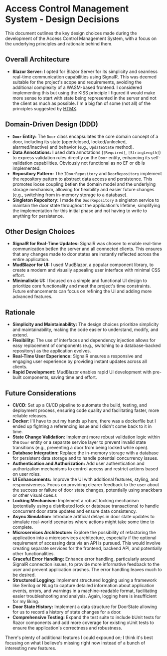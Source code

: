 # Access Control Management System - Design Decisions

This document outlines the key design choices made during the development of the Access Control Management System, with a focus on the underlying principles and rationale behind them.

## Overall Architecture

- **Blazor Server:** I opted for Blazor Server for its simplicity and seamless real-time communication capabilities using SignalR. This was deemed suitable for the project's scope and requirements, avoiding the additional complexity of a WASM-based frontend. I considered implementing this but using the KISS principle I figured it would make more sense to start with state being represented in the server and not the client as much as possible. I'm a big fan of some (not all) of the principles suggested by [HTMX](https://htmx.org/essays/hypermedia-apis-vs-data-apis/).

## Domain-Driven Design (DDD)

- **`Door` Entity:**  The `Door` class encapsulates the core domain concept of a door, including its state (open/closed, locked/unlocked, alarmed/inactive) and behavior (e.g., `UpdateState` method).
- **Data Annotations:** I used data annotations (`[Required]`, `[StringLength]`) to express validation rules directly on the `Door` entity, enhancing its self-validation capabilities. Obviously not functional as no EF or db is implemented.
- **Repository Pattern:** The `IDoorRepository` and `DoorRepository` implement the repository pattern to abstract data access and persistence. This promotes loose coupling betIen the domain model and the underlying storage mechanism, allowing for flexibility and easier future changes (e.g., switching from in-memory storage to a database).
- **Singleton Repository:**  I made the `DoorRepository` a singleton service to maintain the door state throughout the application's lifetime, simplifying the implementation for this initial phase and not having to write to anything for persistence.

## Other Design Choices

- **SignalR for Real-Time Updates:** SignalR was chosen to enable real-time communication betIen the server and all connected clients. This ensures that any changes made to door states are instantly reflected across the entire application.
- **MudBlazor for UI:** I used MudBlazor, a popular component library, to create a modern and visually appealing user interface with minimal CSS effort.
- **Minimalistic UI:**  I focused on a simple and functional UI design to prioritize core functionality and meet the project's time constraints. Future enhancements can focus on refining the UI and adding more advanced features.

## Rationale

- **Simplicity and Maintainability:** The design choices prioritize simplicity and maintainability, making the code easier to understand, modify, and extend.
- **Flexibility:**  The use of interfaces and dependency injection allows for easy replacement of components (e.g., switching to a database-backed repository) as the application evolves.
- **Real-Time User Experience:** SignalR ensures a responsive and engaging user experience by providing instant updates across all clients.
- **Rapid Development:**  MudBlazor enables rapid UI development with pre-built components, saving time and effort.

## Future Considerations

- **CI/CD**: Set up a CI/CD pipeline to automate the build, testing, and deployment process, ensuring code quality and facilitating faster, more reliable releases.
- **Docker**: I'll have to put my hands up here, there was a dockerfile but I ended up fighting a referencing issue and I didn't come back to it in time.
- **State Change Validation:**  Implement more robust validation logic within the `Door` entity or a separate service layer to prevent invalid state transitions (e.g., preventing a door from being locked while open).
- **Database Integration:**  Replace the in-memory storage with a database for persistent data storage and to handle potential concurrency issues.
- **Authentication and Authorization:** Add user authentication and authorization mechanisms to control access and restrict actions based on user roles.
- **UI Enhancements:**  Improve the UI with additional features, styling, and responsiveness. Focus on providing clearer feedback to the user about the success or failure of door state changes, potentially using snackbars or other visual cues.s
- **Locking Mechanism:** Implement a robust locking mechanism (potentially using a distributed lock or database transactions) to handle concurrent door state updates and ensure data consistency.
- **Async Simulation:** Introduce artificial delays in door state updates to simulate real-world scenarios where actions might take some time to complete.
- **Microservices Architecture:**  Explore the possibility of refactoring the application into a microservices architecture, especially if the optional requirement of accessing data via an API is pursued. This would involve creating separate services for the frontend, backend API, and potentially other functionalities.
- **Graceful Error Handling:**  Enhance error handling, particularly around SignalR connection issues, to provide more informative feedback to the user and prevent application crashes. The error handling leaves much to be desired.
- **Structured Logging:**  Implement structured logging using a framework like Serilog or NLog to capture detailed information about application events, errors, and warnings in a machine-readable format, facilitating easier troubleshooting and analysis. Again, logging here is insufficient for my liking.
- **Door State History:**  Implement a data structure for DoorState allowing for us to record a history of state changes for a door.
- **Comprehensive Testing:**  Expand the test suite to include bUnit tests for Razor components and add more coverage for existing xUnit tests to ensure the application's correctness and robustness. 

There's plenty of additional features I could expound on; I think it's best focusing on what I believe's missing right now instead of a bunch of interesting new features.